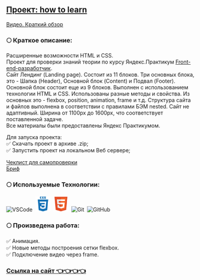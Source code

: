 ## [Проект: how to learn](https://baturinss.github.io/how-to-learn)

[Видео. Краткий обзор](https://user-images.githubusercontent.com/94468513/187517579-9dc81419-febd-4119-a782-1c47efe83f19.mp4)

### 🌕 Краткое описание:

Расширенные возможности HTML и CSS.    
Проект для проверки знаний теории по курсу Яндекс.Практикум [Front-end-разработчик](https://practicum.yandex.ru/web/).  
Сайт Лендинг (Landing page). Состоит из 11 блоков. Три основных блока, это - Шапка (Header), Основной блок (Content) и Подвал (Footer). Основной блок состоит еще из 9 блоков.
Выполнен с использованием технологии HTML и CSS. Использованы разные методы и свойства. Из основных это - flexbox, position, animation, frame и т.д. Структура сайта и файлов выполнена в соответствии с правилами БЭМ nested. Сайт не адаптивный. Ширина от 1100px до 1600px, что соответствует поставленной задаче.  
Все материалы были предоставлены Яндекс Практикумом.  
  
Для запуска проекта:  
✅ Скачать проект в архиве .zip;  
✅ Запустить проект на локальном Веб сервере;

[Чеклист для самопроверки](https://github.com/BaturinSS/how-to-learn/files/9455814/checklist-2.pdf)  
[Бриф](https://github.com/BaturinSS/how-to-learn/files/9455851/sprint-2-brief.pdf)  


### 🌕 Используемые Технологии:

<img src="https://user-images.githubusercontent.com/94468513/187542776-f4aaee57-c8b2-4de6-9d84-48b7cdf0b1a9.svg" title="VSCode" alt="VSCode" width="40" height="40"/>&nbsp;
<img src="https://github.com/devicons/devicon/blob/master/icons/css3/css3-plain-wordmark.svg"  title="CSS3" alt="CSS" width="40" height="40"/>&nbsp;
<img src="https://github.com/devicons/devicon/blob/master/icons/html5/html5-original.svg" title="HTML5" alt="HTML" width="40" height="40"/>&nbsp;
<img src="https://user-images.githubusercontent.com/94468513/187526649-ea43f3cc-3b08-4054-9af2-ec81af5bc2e6.svg" title="Git" alt="Git" width="40" height="40"/>&nbsp;
<img src="https://user-images.githubusercontent.com/94468513/187527844-31455695-e4a0-44a9-ac1e-04dda8734a3a.svg" title="GitHub" alt="GitHub" width="40" height="40"/>&nbsp;  


### 🌕 Произведена работа:
  
✅ Анимация.  
✅ Новые методы построения сетки flexbox.  
✅ Подключение видео через frame.  


### [Ссылка на сайт 👈👈👈👈](https://baturinss.github.io/how-to-learn)
